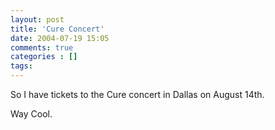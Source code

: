 ```yaml
---
layout: post
title: 'Cure Concert'
date: 2004-07-19 15:05
comments: true
categories : []
tags:
---
```

So I have tickets to the Cure concert in Dallas on August 14th.

Way Cool.

